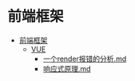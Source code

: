 # 前端框架

- [前端框架](./CATALOG.md)  
    - [VUE](./VUE/CATALOG.md)  
        - [一个render报错的分析.md](./VUE/%E4%B8%80%E4%B8%AArender%E6%8A%A5%E9%94%99%E7%9A%84%E5%88%86%E6%9E%90.md)  
        - [响应式原理.md](./VUE/%E5%93%8D%E5%BA%94%E5%BC%8F%E5%8E%9F%E7%90%86.md)  